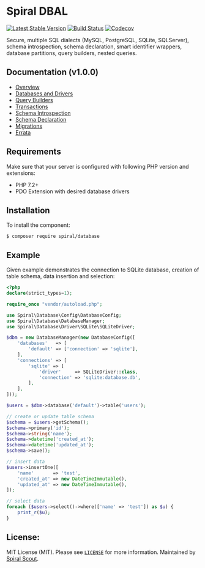Spiral DBAL
========
[![Latest Stable Version](https://poser.pugx.org/spiral/database/v/stable)](https://packagist.org/packages/spiral/database) 
[![Build Status](https://travis-ci.org/spiral/database.svg?branch=master)](https://travis-ci.org/spiral/database)
[![Codecov](https://codecov.io/gh/spiral/database/branch/master/graph/badge.svg)](https://codecov.io/gh/spiral/database/)

Secure, multiple SQL dialects (MySQL, PostgreSQL, SQLite, SQLServer), schema introspection, schema declaration, smart identifier wrappers, database partitions, query builders, nested queries.

Documentation (v1.0.0)
--------
* [Overview](https://github.com/spiral/docs/blob/master/database/overview.md)
* [Databases and Drivers](https://github.com/spiral/docs/blob/master/database/databases.md)
* [Query Builders](https://github.com/spiral/docs/blob/master/database/builders.md)
* [Transactions](https://github.com/spiral/docs/blob/master/database/transactions.md)
* [Schema Introspection](https://github.com/spiral/docs/blob/master/database/introspection.md)
* [Schema Declaration](https://github.com/spiral/docs/blob/master/database/declaration.md)
* [Migrations](https://github.com/spiral/docs/blob/master/database/migrations.md)
* [Errata](https://github.com/spiral/docs/blob/master/database/errata.md)

Requirements
--------
Make sure that your server is configured with following PHP version and extensions:
* PHP 7.2+
* PDO Extension with desired database drivers

## Installation
To install the component:

```
$ composer require spiral/database
```

## Example
Given example demonstrates the connection to SQLite database, creation of table schema, data insertion and selection:

```php
<?php
declare(strict_types=1);

require_once "vendor/autoload.php";

use Spiral\Database\Config\DatabaseConfig;
use Spiral\Database\DatabaseManager;
use Spiral\Database\Driver\SQLite\SQLiteDriver;

$dbm = new DatabaseManager(new DatabaseConfig([
    'databases'   => [
        'default' => ['connection' => 'sqlite'],
    ],
    'connections' => [
        'sqlite' => [
            'driver'     => SQLiteDriver::class,
            'connection' => 'sqlite:database.db',
        ],
    ],
]));

$users = $dbm->database('default')->table('users');

// create or update table schema
$schema = $users->getSchema();
$schema->primary('id');
$schema->string('name');
$schema->datetime('created_at');
$schema->datetime('updated_at');
$schema->save();

// insert data
$users->insertOne([
    'name'       => 'test',
    'created_at' => new DateTimeImmutable(),
    'updated_at' => new DateTimeImmutable(),  
]);

// select data
foreach ($users->select()->where(['name' => 'test']) as $u) {
    print_r($u);
}
```

License:
--------
MIT License (MIT). Please see [`LICENSE`](./LICENSE) for more information. Maintained by [Spiral Scout](https://spiralscout.com).
